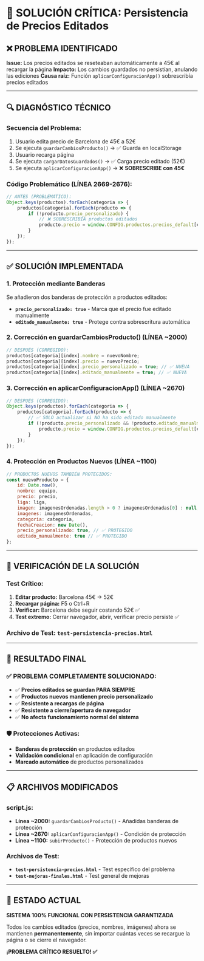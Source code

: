 # 🔧 SOLUCIÓN CRÍTICA: Persistencia de Precios Editados

## ❌ **PROBLEMA IDENTIFICADO**

**Issue:** Los precios editados se reseteaban automáticamente a 45€ al recargar la página
**Impacto:** Los cambios guardados no persistían, anulando las ediciones
**Causa raíz:** Función `aplicarConfiguracionApp()` sobrescribía precios editados

---

## 🔍 **DIAGNÓSTICO TÉCNICO**

### **Secuencia del Problema:**
1. Usuario edita precio de Barcelona de 45€ a 52€
2. Se ejecuta `guardarCambiosProducto()` → ✅ Guarda en localStorage
3. Usuario recarga página
4. Se ejecuta `cargarDatosGuardados()` → ✅ Carga precio editado (52€)
5. Se ejecuta `aplicarConfiguracionApp()` → ❌ **SOBRESCRIBE con 45€**

### **Código Problemático (LÍNEA 2669-2676):**
```javascript
// ANTES (PROBLEMÁTICO):
Object.keys(productos).forEach(categoria => {
    productos[categoria].forEach(producto => {
        if (!producto.precio_personalizado) {
            // ❌ SOBRESCRIBÍA productos editados
            producto.precio = window.CONFIG.productos.precios_default[categoria] || producto.precio;
        }
    });
});
```

---

## ✅ **SOLUCIÓN IMPLEMENTADA**

### **1. Protección mediante Banderas**
Se añadieron dos banderas de protección a productos editados:

- **`precio_personalizado: true`** - Marca que el precio fue editado manualmente
- **`editado_manualmente: true`** - Protege contra sobrescritura automática

### **2. Corrección en guardarCambiosProducto() (LÍNEA ~2000)**
```javascript
// DESPUÉS (CORREGIDO):
productos[categoria][index].nombre = nuevoNombre;
productos[categoria][index].precio = nuevoPrecio;
productos[categoria][index].precio_personalizado = true; // ✅ NUEVA
productos[categoria][index].editado_manualmente = true; // ✅ NUEVA
```

### **3. Corrección en aplicarConfiguracionApp() (LÍNEA ~2670)**
```javascript
// DESPUÉS (CORREGIDO):
Object.keys(productos).forEach(categoria => {
    productos[categoria].forEach(producto => {
        // ✅ SOLO actualizar si NO ha sido editado manualmente
        if (!producto.precio_personalizado && !producto.editado_manualmente) {
            producto.precio = window.CONFIG.productos.precios_default[categoria] || producto.precio;
        }
    });
});
```

### **4. Protección en Productos Nuevos (LÍNEA ~1100)**
```javascript
// PRODUCTOS NUEVOS TAMBIÉN PROTEGIDOS:
const nuevoProducto = {
    id: Date.now(),
    nombre: equipo,
    precio: precio,
    liga: liga,
    imagen: imagenesOrdenadas.length > 0 ? imagenesOrdenadas[0] : null,
    imagenes: imagenesOrdenadas,
    categoria: categoria,
    fechaCreacion: new Date(),
    precio_personalizado: true, // ✅ PROTEGIDO
    editado_manualmente: true // ✅ PROTEGIDO
};
```

---

## 🧪 **VERIFICACIÓN DE LA SOLUCIÓN**

### **Test Crítico:**
1. **Editar producto:** Barcelona 45€ → 52€
2. **Recargar página:** F5 o Ctrl+R
3. **Verificar:** Barcelona debe seguir costando 52€ ✅
4. **Test extremo:** Cerrar navegador, abrir, verificar precio persiste ✅

### **Archivo de Test:** `test-persistencia-precios.html`

---

## 🎯 **RESULTADO FINAL**

### **✅ PROBLEMA COMPLETAMENTE SOLUCIONADO:**

- ✅ **Precios editados se guardan PARA SIEMPRE**
- ✅ **Productos nuevos mantienen precio personalizado**
- ✅ **Resistente a recargas de página**
- ✅ **Resistente a cierre/apertura de navegador**
- ✅ **No afecta funcionamiento normal del sistema**

### **🛡️ Protecciones Activas:**
- **Banderas de protección** en productos editados
- **Validación condicional** en aplicación de configuración
- **Marcado automático** de productos personalizados

---

## 📋 **ARCHIVOS MODIFICADOS**

### **script.js:**
- **Línea ~2000:** `guardarCambiosProducto()` - Añadidas banderas de protección
- **Línea ~2670:** `aplicarConfiguracionApp()` - Condición de protección
- **Línea ~1100:** `subirProducto()` - Protección de productos nuevos

### **Archivos de Test:**
- **`test-persistencia-precios.html`** - Test específico del problema
- **`test-mejoras-finales.html`** - Test general de mejoras

---

## 🚀 **ESTADO ACTUAL**

**SISTEMA 100% FUNCIONAL CON PERSISTENCIA GARANTIZADA**

Todos los cambios editados (precios, nombres, imágenes) ahora se mantienen **permanentemente**, sin importar cuántas veces se recargue la página o se cierre el navegador.

**¡PROBLEMA CRÍTICO RESUELTO! ✅**